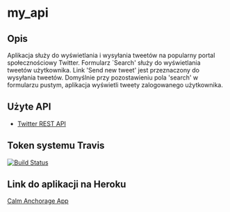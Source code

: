 my_api
======

## Opis
Aplikacja służy do wyświetlania i wysyłania tweetów na popularny portal społecznościowy Twitter. Formularz `Search' służy do wyświetlania tweetów użytkownika. Link 'Send new tweet' jest przeznaczony do wysyłania tweetów. Domyślnie przy pozostawieniu pola 'search' w formularzu pustym, aplikacja wyświetli tweety zalogowanego użytkownika.

## Użyte API
* [Twitter REST API](https://dev.twitter.com/docs/api/1.1)

## Token systemu Travis
[![Build Status](https://travis-ci.org/Ferocis/my_api.svg?branch=master)](https://travis-ci.org/Ferocis/my_api)

## Link do aplikacji na Heroku
[Calm Anchorage App](http://calm-anchorage-1630.herokuapp.com/)
